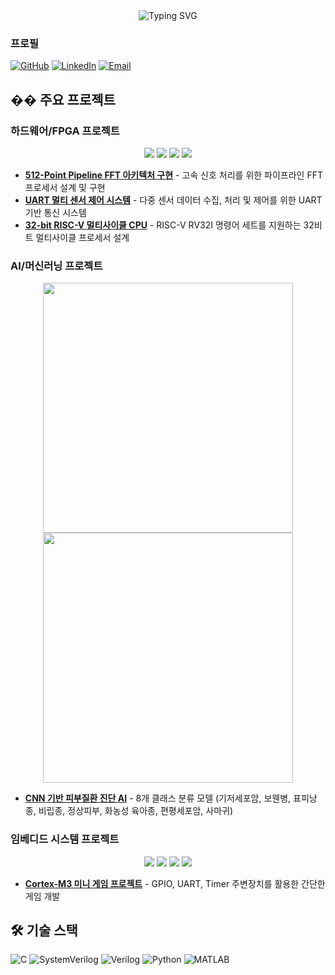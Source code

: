 <div align="center">
  <img src="https://readme-typing-svg.vercel.app/?font=JetBrains+Mono&weight=600&size=35&pause=1000&color=2E8B57&center=true&vCenter=true&width=700&height=100&lines=Hello%2C%20I'm%20MinKyu%20Kim;Hardware%20Engineer%20%7C%20RTL%20Designer;FPGA%20%7C%20SystemVerilog%20%7C%20AI" alt="Typing SVG" />
</div>

  ### 프로필
  
  [![GitHub](https://img.shields.io/badge/GitHub-MEGA--MK05-181717?style=for-the-badge&logo=github)](https://github.com/MEGA-MK05)
  [![LinkedIn](https://img.shields.io/badge/LinkedIn-0077B5?style=for-the-badge&logo=linkedin&logoColor=white)](https://linkedin.com/in/your-profile)
  [![Email](https://img.shields.io/badge/Email-prcsc05%40gmail.com-D14836?style=for-the-badge&logo=gmail&logoColor=white)](mailto:prcsc05@gmail.com)
</div>


## �� 주요 프로젝트

### 하드웨어/FPGA 프로젝트

<div align="center">
  <img src="https://img.shields.io/badge/FFT%20Processor-8A2BE2?style=flat-square" />
  <img src="https://img.shields.io/badge/UART%20Communication-4ECDC4?style=flat-square" />
  <img src="https://img.shields.io/badge/RISC--V%20CPU-FF6B6B?style=flat-square" />
  <img src="https://img.shields.io/badge/FPGA%20Design-2E8B57?style=flat-square" />
</div>

- **[512-Point Pipeline FFT 아키텍처 구현](https://github.com/MEGA-MK05/512-point-pipeline-fft)** - 고속 신호 처리를 위한 파이프라인 FFT 프로세서 설계 및 구현
- **[UART 멀티 센서 제어 시스템](https://github.com/MEGA-MK05/uart-multi-sensor-control)** - 다중 센서 데이터 수집, 처리 및 제어를 위한 UART 기반 통신 시스템
- **[32-bit RISC-V 멀티사이클 CPU](https://github.com/MEGA-MK05/riscv-multicycle-cpu)** - RISC-V RV32I 명령어 세트를 지원하는 32비트 멀티사이클 프로세서 설계

### AI/머신러닝 프로젝트

<div align="center">
  <img src="https://github-readme-stats.vercel.app/api/pin/?username=MEGA-MK05&repo=skin-disease-detection&theme=dark" width="400" />
  <img src="https://github-readme-stats.vercel.app/api/pin/?username=MEGA-MK05&repo=realtime-diagnosis&theme=dark" width="400" />
</div>

- **[CNN 기반 피부질환 진단 AI](https://github.com/MEGA-MK05/skin-disease-detection)** - 8개 클래스 분류 모델 (기저세포암, 보웬병, 표피낭종, 비립종, 정상피부, 화농성 육아종, 편평세포암, 사마귀)



### 임베디드 시스템 프로젝트

<div align="center">
  <img src="https://img.shields.io/badge/ARM%20Cortex--M3-0091BD?style=flat-square&logo=arm&logoColor=white" />
  <img src="https://img.shields.io/badge/STM32-03234B?style=flat-square&logo=stmicroelectronics&logoColor=white" />
  <img src="https://img.shields.io/badge/Embedded%20C-00599C?style=flat-square&logo=c&logoColor=white" />
  <img src="https://img.shields.io/badge/Peripheral%20Drivers-FF6B6B?style=flat-square" />
</div>

- **[Cortex-M3 미니 게임 프로젝트](https://github.com/MEGA-MK05/cortex-m3-mini-game)** - GPIO, UART, Timer 주변장치를 활용한 간단한 게임 개발




## 🛠️ 기술 스택
![C](https://img.shields.io/badge/C-00599C?style=for-the-badge&logo=c&logoColor=white)
![SystemVerilog](https://img.shields.io/badge/SystemVerilog-DA1F26?style=for-the-badge&logo=verilog&logoColor=white)
![Verilog](https://img.shields.io/badge/Verilog-000000?style=for-the-badge&logo=verilog&logoColor=white)
![Python](https://img.shields.io/badge/Python-3776AB?style=for-the-badge&logo=python&logoColor=white)
![MATLAB](https://img.shields.io/badge/MATLAB-0076A8?style=for-the-badge&logo=matlab&logoColor=white)
